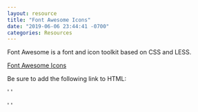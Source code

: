 ```yaml
---
layout: resource
title: "Font Awesome Icons"
date: "2019-06-06 23:44:41 -0700"
categories: Resources
---
```


Font Awesome is a font and icon toolkit based on CSS and LESS.

[Font Awesome Icons](https://fontawesome.com/icons?d=gallery)

Be sure to add the following link to HTML:

'<link rel='stylesheet' href='https://use.fontawesome.com/releases/v5.7.0/css/all.css' integrity='sha384-lZN37f5QGtY3VHgisS14W3ExzMWZxybE1SJSEsQp9S+oqd12jhcu+A56Ebc1zFSJ' crossorigin='anonymous'> <!-- allowing to use the font awesome icons v5.7.0 -->'

'<link rel="stylesheet" href="https://cdnjs.cloudflare.com/ajax/libs/font-awesome/4.7.0/css/font-awesome.min.css"> <!-- allowing to use the font awesome icons v4.7.0-->'
